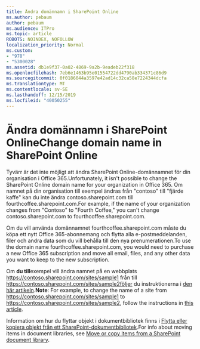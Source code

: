 ```yaml
---
title: Ändra domännamn i SharePoint Online
ms.author: pebaum
author: pebaum
ms.audience: ITPro
ms.topic: article
ROBOTS: NOINDEX, NOFOLLOW
localization_priority: Normal
ms.custom:
- "978"
- "5300028"
ms.assetid: db1e9f37-0a02-4869-9a2b-9eadeb22f318
ms.openlocfilehash: 7eb6e1463b95e01554722dd4790ab334371c86d9
ms.sourcegitcommit: 0f0186044a3597e42ad14c32ca58e7224344dcfa
ms.translationtype: MT
ms.contentlocale: sv-SE
ms.lasthandoff: 12/15/2019
ms.locfileid: "40050255"
---
```

# <a name="change-domain-name-in-sharepoint-online"></a><span data-ttu-id="0535e-102">Ändra domännamn i SharePoint Online</span><span class="sxs-lookup"><span data-stu-id="0535e-102">Change domain name in SharePoint Online</span></span>

<span data-ttu-id="0535e-103">Tyvärr är det inte möjligt att ändra SharePoint Online-domännamnet för din organisation i Office 365.</span><span class="sxs-lookup"><span data-stu-id="0535e-103">Unfortunately, it isn't possible to change the SharePoint Online domain name for your organization in Office 365.</span></span> <span data-ttu-id="0535e-104">Om namnet på din organisation till exempel ändras från "contoso" till "fjärde kaffe" kan du inte ändra contoso.sharepoint.com till fourthcoffee.sharepoint.com.</span><span class="sxs-lookup"><span data-stu-id="0535e-104">For example, if the name of your organization changes from "Contoso" to "Fourth Coffee," you can't change contoso.sharepoint.com to fourthcoffee.sharepoint.com.</span></span>
  
<span data-ttu-id="0535e-105">Om du vill använda domännamnet fourthcoffee.sharepoint.com måste du köpa ett nytt Office 365-abonnemang och flytta alla e-postmeddelanden, filer och andra data som du vill behålla till den nya prenumerationen.</span><span class="sxs-lookup"><span data-stu-id="0535e-105">To use the domain name fourthcoffee.sharepoint.com, you would need to purchase a new Office 365 subscription and move all email, files, and any other data you want to keep to the new subscription.</span></span>
  
 <span data-ttu-id="0535e-106">Om **du till**exempel vill ändra namnet på en webbplats https://contoso.sharepoint.com/sites/sample1 från till https://contoso.sharepoint.com/sites/sample2följer du instruktionerna i [den här artikeln](https://docs.microsoft.com/sharepoint/change-site-address).</span><span class="sxs-lookup"><span data-stu-id="0535e-106">**Note**: For example, to change the name of a site from https://contoso.sharepoint.com/sites/sample1 to https://contoso.sharepoint.com/sites/sample2, follow the instructions in [this article](https://docs.microsoft.com/sharepoint/change-site-address).</span></span> 
  
<span data-ttu-id="0535e-107">Information om hur du flyttar objekt i dokumentbibliotek finns i [Flytta eller kopiera objekt från ett SharePoint-dokumentbibliotek](https://go.microsoft.com/fwlink/?linkid=2025831).</span><span class="sxs-lookup"><span data-stu-id="0535e-107">For info about moving items in document libraries, see [Move or copy items from a SharePoint document library](https://go.microsoft.com/fwlink/?linkid=2025831).</span></span>
  